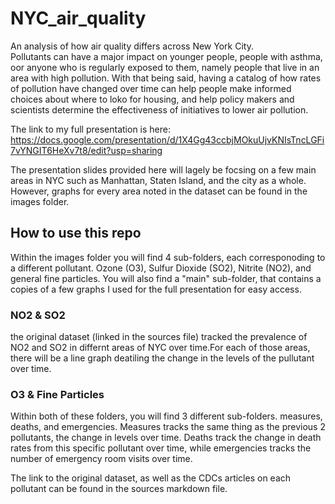# NYC_air_quality
An analysis of how air quality differs across New York City.  
Pollutants can have a major impact on younger people, people with asthma, oor anyone who is regularly exposed to them, namely people that live in an area with high pollution. With that being said, having a catalog of how rates of pollution have changed over time can help people make informed choices about where to loko for housing, and help policy makers and scientists determine the effectiveness of initiatives to lower air pollution.

The link to my full presentation is here:
https://docs.google.com/presentation/d/1X4Gg43ccbjMOkuUjvKNIsTncLGFi7vYNGIT6HeXv7t8/edit?usp=sharing  
  
The presentation slides provided here will lagely be focsing on a few main areas in NYC such as Manhattan, Staten Island, and the city as a whole. However, graphs for every area noted in the dataset can be found in the images folder.

## How to use this repo
Within the images folder you will find 4 sub-folders, each corresponoding to a different pollutant. Ozone (O3), Sulfur Dioxide (SO2), Nitrite (NO2), and general fine particles. You will also find a "main" sub-folder, that contains a copies of a few graphs I used for the full presentation for easy access.
  
### NO2 & SO2
the original dataset (linked in the sources file) tracked the prevalence of NO2 and SO2 in differnt areas of NYC over time.For each of those areas, there will be a line graph deatiling the change in the levels of the pullutant over time.  
  
### O3 & Fine Particles
Within both of these folders, you will find 3 different sub-folders. measures, deaths, and emergencies. Measures tracks the same thing as the previous 2 pollutants, the change in levels over time. Deaths track the change in death rates from this specific pollutant over time, while emergencies tracks the number of emergency room visits over time.

The link to the original dataset, as well as the CDCs articles on each pollutant can be found in the sources markdown file.